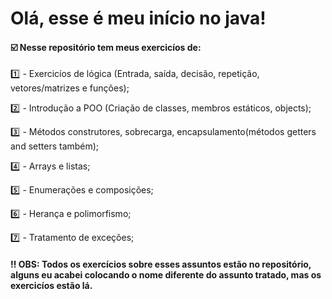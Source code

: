 # Olá, esse é meu início no java! 

#### :ballot_box_with_check: Nesse repositório tem meus exercicíos de: 

:one: - Exercicíos de lógica (Entrada, saída, decisão, repetição, vetores/matrizes e funções);

:two: - Introdução a POO (Criação de classes, membros estáticos, objects);  

:three: - Métodos construtores, sobrecarga, encapsulamento(métodos getters and setters também); 

:four: - Arrays e listas; 

:five: - Enumerações e composições; 

:six: - Herança e polimorfismo; 

:seven: - Tratamento de exceções; 

#### :bangbang: OBS: Todos os exercícios sobre esses assuntos estão no repositório, alguns eu acabei colocando o nome diferente do assunto tratado, mas os exercicíos estão lá. 


